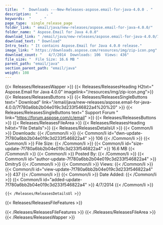 ```yaml
---
title:  "  Downloads ---New-Releases-aspose.email-for-java-4.0.0 . " 
description:  "    . " 
keywords:  "    . " 
page_type:  single_release_page
folder_link: " email/java/new-releases/aspose.email-for-java-4.0.0/"
folder_name: " Aspose.Email for Java 4.0.0"
download_link: " /email/java/new-releases/aspose.email-for-java-4.0.0/7f780a6bb2b04e019c3d233f546822a4"
download_text: " Download"
Intro_text: " It contains Aspose.Email for Java 4.0.0 release."
image_link: " https://downloads.aspose.com/resources/img/zip-icon.png"
download_count: "   4/7/2014  Downloads: 106  Views: 436"
file_size: "  File Size: 16.6 MB "
parent_path: "email/java"
section_parent_path: "email/java"
weight: 108 
---
```


{{< Releases/ReleasesWapper >}}
  {{< Releases/ReleasesHeading H2txt=" Aspose.Email for Java 4.0.0" imagelink="/resources/img/zip-icon.png">}}
  {{< Releases/ReleasesButtons >}}
    {{< Releases/ReleasesSingleButtons text=" Download" link="/email/java/new-releases/aspose.email-for-java-4.0.0/7f780a6bb2b04e019c3d233f546822a4%20%20" >}}
    {{< Releases/ReleasesSingleButtons text=" Support Forum " link="https://forum.aspose.com/c/email" >}}
  {{< Releases/ReleasesButtons >}}
  {{< Releases/ReleasesFileArea >}}
    {{< Releases/ReleasesHeading h4txt="File Details">}}
    {{< Releases/ReleasesDetailsUl >}}
            {{< Common/li  >}} Downloads: {{< /Common/li >}} 
      {{< Common/li id="dwn-update-7f780a6bb2b04e019c3d233f546822a4" >}} 106 {{< /Common/li >}} 
      {{< Common/li  >}} File Size: {{< /Common/li >}} 
      {{< Common/li id="size-update-7f780a6bb2b04e019c3d233f546822a4" >}} 16.6 MB {{< /Common/li >}} 
      {{< Common/li  >}} Posted By: {{< /Common/li >}} 
      {{< Common/li id="author-update-7f780a6bb2b04e019c3d233f546822a4" >}} DmitryS {{< /Common/li >}} 
      {{< Common/li  >}} Views: {{< /Common/li >}} 
      {{< Common/li id="view-update-7f780a6bb2b04e019c3d233f546822a4" >}} 437 {{< /Common/li >}} 
      {{< Common/li  >}} Date Added: {{< /Common/li >}} 
      {{< Common/li id="added-update-7f780a6bb2b04e019c3d233f546822a4" >}} 4/7/2014 {{< /Common/li >}} 

    {{< /Releases/ReleasesDetailsUl >}}

  {{< Releases/ReleasesFileFeatures >}}
      
  {{< /Releases/ReleasesFileFeatures >}}
 {{< /Releases/ReleasesFileArea >}}
{{< /Releases/ReleasesWapper >}}


